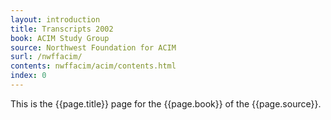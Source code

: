 ```yaml
---
layout: introduction
title: Transcripts 2002
book: ACIM Study Group
source: Northwest Foundation for ACIM
surl: /nwffacim/
contents: nwffacim/acim/contents.html
index: 0
---
```


This is the {{page.title}} page for the {{page.book}} of the
{{page.source}}.

